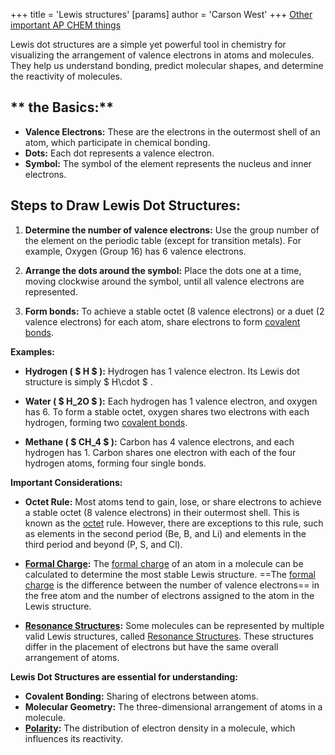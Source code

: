 +++
 title = 'Lewis structures'
[params]
	author = 'Carson West'
+++
[Other important AP CHEM things](./../other-important-ap-chem-things/)

Lewis dot structures are a simple yet powerful tool in chemistry for visualizing the arrangement of valence electrons in atoms and molecules. They help us understand bonding, predict molecular shapes, and determine the reactivity of molecules. 

## ** the Basics:**

* **Valence Electrons:**  These are the electrons in the outermost shell of an atom, which participate in chemical bonding.
* **Dots:** Each dot represents a valence electron.
* **Symbol:** The symbol of the element represents the nucleus and inner electrons.

## **Steps to Draw Lewis Dot Structures:**

1. **Determine the number of valence electrons:** Use the group number of the element on the periodic table (except for transition metals). For example, Oxygen (Group 16) has 6 valence electrons.

2. **Arrange the dots around the symbol:** Place the dots one at a time, moving clockwise around the symbol, until all valence electrons are represented.  

3. **Form bonds:**  To achieve a stable octet (8 valence electrons) or a duet (2 valence electrons) for each atom, share electrons to form [covalent bonds](./../covalent-bonds/).  

**Examples:**

* **Hydrogen ( $ H $ ):**  Hydrogen has 1 valence electron. Its Lewis dot structure is simply  $ H\cdot $ .

* **Water ( $ H_2O $ ):**  Each hydrogen has 1 valence electron, and oxygen has 6.  To form a stable octet, oxygen shares two electrons with each hydrogen, forming two [covalent bonds](./../covalent-bonds/). 

* **Methane ( $ CH_4 $ ):**  Carbon has 4 valence electrons, and each hydrogen has 1. Carbon shares one electron with each of the four hydrogen atoms, forming four single bonds. 

**Important Considerations:**

* **Octet Rule:** Most atoms tend to gain, lose, or share electrons to achieve a stable octet (8 valence electrons) in their outermost shell. This is known as the [octet](./../octet/) rule.  However, there are exceptions to this rule, such as elements in the second period (Be, B, and Li) and elements in the third period and beyond (P, S, and Cl). 

* **[Formal Charge](./../formal-charge/):** The [formal charge](./../formal-charge/) of an atom in a molecule can be calculated to determine the most stable Lewis structure. ==The [formal charge](./../formal-charge/) is the difference between the number of valence electrons== in the free atom and the number of electrons assigned to the atom in the Lewis structure.

* **[Resonance Structures](./../resonance-structures/):**  Some molecules can be represented by multiple valid Lewis structures, called [Resonance Structures](./../resonance-structures/). These structures differ in the placement of electrons but have the same overall arrangement of atoms.

**Lewis Dot Structures are essential for understanding:**

* **Covalent Bonding:** Sharing of electrons between atoms.
* **Molecular Geometry:** The three-dimensional arrangement of atoms in a molecule.
* **[Polarity](./../polarity/):** The distribution of electron density in a molecule, which influences its reactivity.

